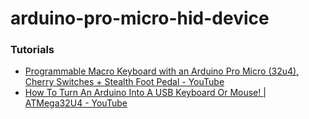 arduino-pro-micro-hid-device
============================
### Tutorials
- [Programmable Macro Keyboard with an Arduino Pro Micro (32u4), Cherry Switches + Stealth Foot Pedal - YouTube](https://www.youtube.com/watch?v=acJ6gufBN_A)
- [How To Turn An Arduino Into A USB Keyboard Or Mouse! | ATMega32U4 - YouTube](https://www.youtube.com/watch?v=yTc2GLXfCOY)

